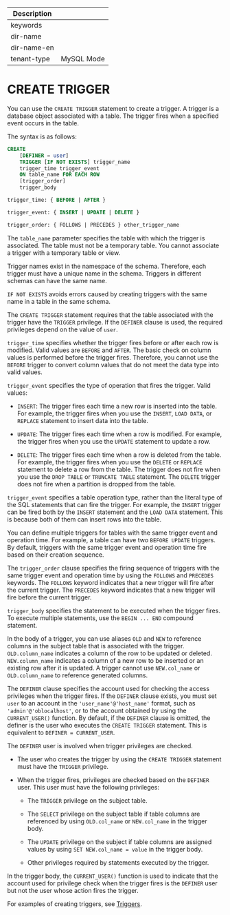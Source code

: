 | Description   |                 |
|---------------|-----------------|
| keywords      |                 |
| dir-name      |                 |
| dir-name-en   |                 |
| tenant-type   | MySQL Mode      |

# CREATE TRIGGER

You can use the `CREATE TRIGGER` statement to create a trigger. A trigger is a database object associated with a table. The trigger fires when a specified event occurs in the table.

The syntax is as follows:

```sql
CREATE
    [DEFINER = user]
    TRIGGER [IF NOT EXISTS] trigger_name
    trigger_time trigger_event
    ON table_name FOR EACH ROW
    [trigger_order]
    trigger_body

trigger_time: { BEFORE | AFTER }

trigger_event: { INSERT | UPDATE | DELETE }

trigger_order: { FOLLOWS | PRECEDES } other_trigger_name

```

The `table_name` parameter specifies the table with which the trigger is associated. The table must not be a temporary table. You cannot associate a trigger with a temporary table or view.

Trigger names exist in the namespace of the schema. Therefore, each trigger must have a unique name in the schema. Triggers in different schemas can have the same name.

`IF NOT EXISTS` avoids errors caused by creating triggers with the same name in a table in the same schema.

The `CREATE TRIGGER` statement requires that the table associated with the trigger have the `TRIGGER` privilege. If the `DEFINER` clause is used, the required privileges depend on the value of `user`.

`trigger_time` specifies whether the trigger fires before or after each row is modified. Valid values are `BEFORE` and `AFTER`. The basic check on column values is performed before the trigger fires. Therefore, you cannot use the `BEFORE` trigger to convert column values that do not meet the data type into valid values.

`trigger_event` specifies the type of operation that fires the trigger. Valid values:

* `INSERT`: The trigger fires each time a new row is inserted into the table. For example, the trigger fires when you use the `INSERT`, `LOAD DATA`, or `REPLACE` statement to insert data into the table.

* `UPDATE`: The trigger fires each time when a row is modified. For example, the trigger fires when you use the `UPDATE` statement to update a row.

* `DELETE`: The trigger fires each time when a row is deleted from the table. For example, the trigger fires when you use the `DELETE` or `REPLACE` statement to delete a row from the table. The trigger does not fire when you use the `DROP TABLE` or `TRUNCATE TABLE` statement. The `DELETE` trigger does not fire when a partition is dropped from the table.


`trigger_event` specifies a table operation type, rather than the literal type of the SQL statements that can fire the trigger. For example, the `INSERT` trigger can be fired both by the `INSERT` statement and the `LOAD DATA` statement. This is because both of them can insert rows into the table.

You can define multiple triggers for tables with the same trigger event and operation time. For example, a table can have two `BEFORE UPDATE` triggers. By default, triggers with the same trigger event and operation time fire based on their creation sequence.

The `trigger_order` clause specifies the firing sequence of triggers with the same trigger event and operation time by using the `FOLLOWS` and `PRECEDES` keywords. The `FOLLOWS` keyword indicates that a new trigger will fire after the current trigger. The `PRECEDES` keyword indicates that a new trigger will fire before the current trigger.

`trigger_body` specifies the statement to be executed when the trigger fires. To execute multiple statements, use the `BEGIN ... END` compound statement.

In the body of a trigger, you can use aliases `OLD` and `NEW` to reference columns in the subject table that is associated with the trigger. `OLD.column_name` indicates a column of the row to be updated or deleted. `NEW.column_name` indicates a column of a new row to be inserted or an existing row after it is updated. A trigger cannot use `NEW.col_name` or `OLD.column_name` to reference generated columns.

The `DEFINER` clause specifies the account used for checking the access privileges when the trigger fires. If the `DEFINER` clause exists, you must set `user` to an account in the `'user_name'@'host_name'` format, such as `'admin'@'oblocalhost'`, or to the account obtained by using the `CURRENT_USER()` function. By default, if the `DEFINER` clause is omitted, the definer is the user who executes the `CREATE TRIGGER` statement. This is equivalent to `DEFINER = CURRENT_USER`.

The `DEFINER` user is involved when trigger privileges are checked.

* The user who creates the trigger by using the `CREATE TRIGGER` statement must have the `TRIGGER` privilege.

* When the trigger fires, privileges are checked based on the `DEFINER` user. This user must have the following privileges:

   * The `TRIGGER` privilege on the subject table.

   * The `SELECT` privilege on the subject table if table columns are referenced by using `OLD.col_name` or `NEW.col_name` in the trigger body.

   * The `UPDATE` privilege on the subject if table columns are assigned values by using `SET NEW.col_name = value` in the trigger body.

   * Other privileges required by statements executed by the trigger.


In the trigger body, the `CURRENT_USER()` function is used to indicate that the account used for privilege check when the trigger fires is the `DEFINER` user but not the user whose action fires the trigger.

For examples of creating triggers, see [Triggers](../200.storage-object-mysql/500.pl-trigger-mysql.md).
